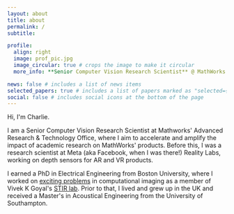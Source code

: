 ```yaml
---
layout: about
title: about
permalink: /
subtitle:

profile:
  align: right
  image: prof_pic.jpg
  image_circular: true # crops the image to make it circular
  more_info: **Senior Computer Vision Research Scientist** @ MathWorks • Previously @ Meta/Facebook Reality Labs

news: false # includes a list of news items
selected_papers: true # includes a list of papers marked as "selected={true}"
social: false # includes social icons at the bottom of the page
---
```


Hi, I'm Charlie.

I am a Senior Computer Vision Research Scientist at Mathworks' Advanced Research & Technology Office, where I aim to accelerate and amplify the impact of academic research on MathWorks' products. Before this, I was a research scientist at Meta (aka Facebook, when I was there!) Reality Labs, working on depth sensors for AR and VR products. 

I earned a PhD in Electrical Engineering from Boston University, where I worked on [exciting problems](https://open.bu.edu/handle/2144/43116) in computational imaging as a member of Vivek K Goyal's [STIR lab](https://vivekgoyal.org/). Prior to that, I lived and grew up in the UK and received a Master's in Acoustical Engineering from the University of Southampton. 
